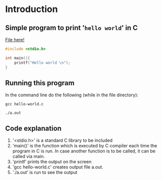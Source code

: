# Introduction

## Simple program to print '```hello world```' in C

[File here!](/programs/hello-world.c)

```C
#include <stdio.h>

int main(){
	printf("Hello world \n");
}

```

## Running this program

In the command line do the following (while in the file directory):

```
gcc hello-world.c

./a.out
```

## Code explanation

1. '<stdio.h>' is a standard C library to be included
2. 'main()' is the function which is executed by C compiler each time the program in C is run. In case another function is to be called, it can be called via main. 
3. 'printf' prints the output on the screen
4. 'gcc hello-world.c' creates output file a.out.
5. './a.out' is run to see the output

